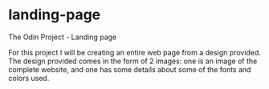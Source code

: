 # landing-page
The Odin Project - Landing page

For this project I will be creating an entire web page from a design provided.
The design provided comes in the form of 2 images: one is an image of the complete website, and one has some details about some of the fonts and colors used.
